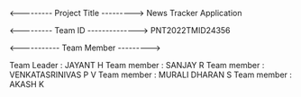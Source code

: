 <--------- Project Title --------->
    News Tracker Application

<--------- Team ID -------------->
       PNT2022TMID24356

<----------- Team Member --------->

Team Leader : JAYANT H 
Team member : SANJAY R 
Team member : VENKATASRINIVAS P V 
Team member : MURALI DHARAN S 
Team member : AKASH K